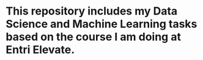 # This repository includes my Data Science and Machine Learning tasks based on the course I am doing at Entri Elevate.
